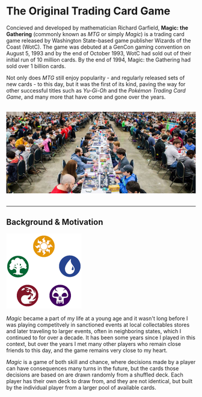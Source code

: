 # **The Original Trading Card Game**

Concieved and developed by mathematician Richard Garfield, **Magic: the Gathering** (commonly known as *MTG* or simply *Magic*) is a trading card game released by Washington State-based game publisher Wizards of the Coast (WotC). The game was debuted at a GenCon gaming convention on August 5, 1993 and by the end of October 1993, WotC had sold out of their initial run of 10 million cards. By the end of 1994, Magic: the Gathering had sold over 1 billion cards.

Not only does *MTG* still enjoy popularity - and regularly released sets of new cards - to this day, but it was the first of its kind, paving the way for other successful titles such as *Yu-Gi-Oh* and the *Pokémon Trading Card Game*, and many more that have come and gone over the years. <br/><br/>

![a large Magic: the Gathering tournament](images/mtgtourny.jpg)
<br/><br/>

---
## **Background & Motivation**

![the MTG 'color pie'](images/MM20161114_Wheel_small.png)

*Magic* became a part of my life at a young age and it wasn't long before I was playing competitvely in sanctioned events at local collectables stores and later traveling to larger events, often in neighboring states, which I continued to for over a decade. It has been some years since I played in this context, but over the years I met many other players who remain close friends to this day, and the game remains very close to my heart.

*Magic* is a game of both skill and chance, where decisions made by a player can have consequences many turns in the future, but the cards those decisions are based on are drawn randomly from a shuffled deck. Each player has their own deck to draw from, and they are not identical, but built by the individual player from a larger pool of available cards.